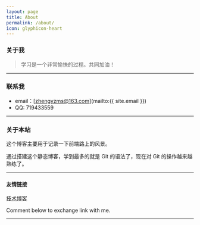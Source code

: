 ```yaml
---
layout: page
title: About
permalink: /about/
icon: glyphicon-heart
---
```


### 关于我

> 学习是一个非常愉快的过程。共同加油！   

---

### 联系我

* email：[zhengyzms@163.com](mailto:{{ site.email }})
* QQ: 719433559
---

### 关于本站   

这个博客主要用于记录一下前端路上的风景。

通过搭建这个静态博客，学到最多的就是 Git 的语法了，现在对 Git 的操作越来越熟练了。  

---

#### 友情链接

[技术博客](http://www.cosmosshadow.com/) 

Comment below to exchange link with me.  

---